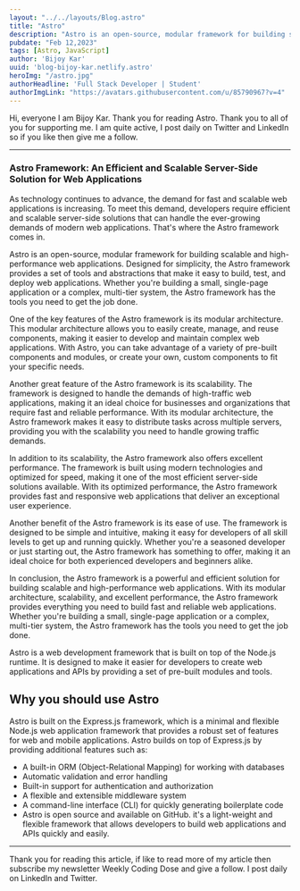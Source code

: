 ```yaml
---
layout: "../../layouts/Blog.astro"
title: "Astro"
description: "Astro is an open-source, modular framework for building scalable and high-performance web applications. "
pubdate: "Feb 12,2023"
tags: [Astro, JavaScript]
author: 'Bijoy Kar'
uuid: 'blog-bijoy-kar.netlify.astro'
heroImg: "/astro.jpg"
authorHeadline: 'Full Stack Developer | Student'
authorImgLink: "https://avatars.githubusercontent.com/u/85790967?v=4"
---
```


Hi, everyone I am Bijoy Kar. Thank you for reading Astro. Thank you to all of you for supporting me. I am quite active, I post daily on Twitter and LinkedIn so if you like then give me a follow.

---

### Astro Framework: An Efficient and Scalable Server-Side Solution for Web Applications

As technology continues to advance, the demand for fast and scalable web applications is increasing. To meet this demand, developers require efficient and scalable server-side solutions that can handle the ever-growing demands of modern web applications. That's where the Astro framework comes in.

Astro is an open-source, modular framework for building scalable and high-performance web applications. Designed for simplicity, the Astro framework provides a set of tools and abstractions that make it easy to build, test, and deploy web applications. Whether you're building a small, single-page application or a complex, multi-tier system, the Astro framework has the tools you need to get the job done.

One of the key features of the Astro framework is its modular architecture. This modular architecture allows you to easily create, manage, and reuse components, making it easier to develop and maintain complex web applications. With Astro, you can take advantage of a variety of pre-built components and modules, or create your own, custom components to fit your specific needs.

Another great feature of the Astro framework is its scalability. The framework is designed to handle the demands of high-traffic web applications, making it an ideal choice for businesses and organizations that require fast and reliable performance. With its modular architecture, the Astro framework makes it easy to distribute tasks across multiple servers, providing you with the scalability you need to handle growing traffic demands.

In addition to its scalability, the Astro framework also offers excellent performance. The framework is built using modern technologies and optimized for speed, making it one of the most efficient server-side solutions available. With its optimized performance, the Astro framework provides fast and responsive web applications that deliver an exceptional user experience.

Another benefit of the Astro framework is its ease of use. The framework is designed to be simple and intuitive, making it easy for developers of all skill levels to get up and running quickly. Whether you're a seasoned developer or just starting out, the Astro framework has something to offer, making it an ideal choice for both experienced developers and beginners alike.

In conclusion, the Astro framework is a powerful and efficient solution for building scalable and high-performance web applications. With its modular architecture, scalability, and excellent performance, the Astro framework provides everything you need to build fast and reliable web applications. Whether you're building a small, single-page application or a complex, multi-tier system, the Astro framework has the tools you need to get the job done.

Astro is a web development framework that is built on top of the Node.js runtime. It is designed to make it easier for developers to create web applications and APIs by providing a set of pre-built modules and tools.

## Why you should use Astro

Astro is built on the Express.js framework, which is a minimal and flexible Node.js web application framework that provides a robust set of features for web and mobile applications. Astro builds on top of Express.js by providing additional features such as:

- A built-in ORM (Object-Relational Mapping) for working with databases
- Automatic validation and error handling
- Built-in support for authentication and authorization
- A flexible and extensible middleware system
- A command-line interface (CLI) for quickly generating boilerplate code
- Astro is open source and available on GitHub. it's a light-weight and flexible framework that allows developers to build web applications and APIs quickly and easily.

---

Thank you for reading this article, if like to read more of my article then subscribe my newsletter Weekly Coding Dose and give a follow. I post daily on LinkedIn and Twitter.
